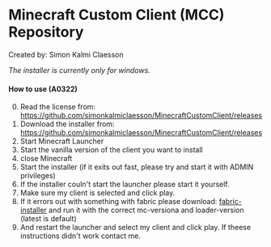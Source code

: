 # Minecraft Custom Client (MCC) Repository
 Created by: Simon Kalmi Claesson




*The installer is currently only for windows.*





#### How to use (A0322)
0. Read the license from: https://github.com/simonkalmiclaesson/MinecraftCustomClient/releases
1. Download the installer from: https://github.com/simonkalmiclaesson/MinecraftCustomClient/releases
2. Start Minecraft Launcher
3. Start the vanilla version of the client you want to install
4. close Minecraft
5. Start the installer (if it exits out fast, please try and start it with ADMIN privileges)
6. If the installer couln't start the launcher please start it yourself.
7. Make sure my client is selected and click play.
8. If it errors out with something with fabric please download: [fabric-installer](https://maven.fabricmc.net/net/fabricmc/fabric-installer/0.11.0/fabric-installer-0.11.0.exe) and run it with the correct mc-versiona and loader-version (latest is default)
9. And restart the launcher and select my client and click play.
If theese instructions didn't work contact me.
